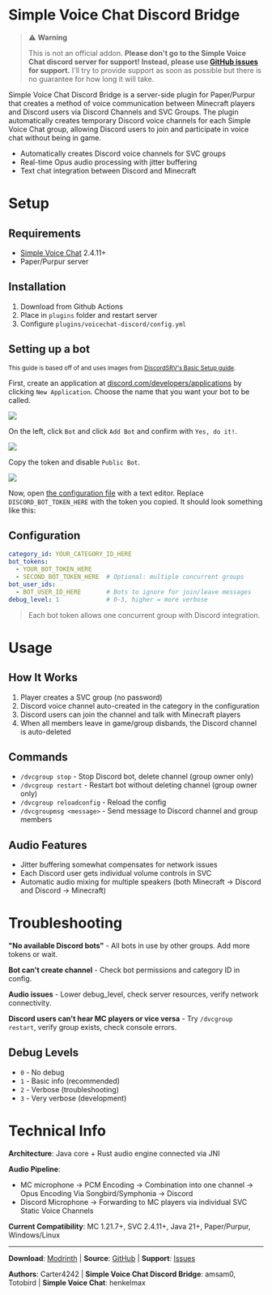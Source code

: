 # Simple Voice Chat Discord Bridge

> ⚠️ **Warning**
>
> This is not an official addon. **Please don't go to the Simple Voice Chat discord server for support! Instead, please use [GitHub issues](https://github.com/amsam0/voicechat-discord/issues)
> for support.** I'll try to provide support as soon as possible but there is no guarantee for how long it will take.


Simple Voice Chat Discord Bridge is a server-side plugin for Paper/Purpur that creates a method of voice communication between Minecraft players and Discord users via Discord Channels and SVC Groups. The plugin automatically creates temporary Discord voice channels for each Simple Voice Chat group, allowing Discord users to join and participate in voice chat without being in game.

- Automatically creates Discord voice channels for SVC groups
- Real-time Opus audio processing with jitter buffering
- Text chat integration between Discord and Minecraft

# Setup

## Requirements
- [Simple Voice Chat](https://modrinth.com/mod/simple-voice-chat) 2.4.11+
- Paper/Purpur server

## Installation
1. Download from Github Actions
2. Place in `plugins` folder and restart server
3. Configure `plugins/voicechat-discord/config.yml`

## Setting up a bot
<sub>This guide is based off of and uses images from [DiscordSRV's Basic Setup guide](https://docs.discordsrv.com/installation/basic-setup/#setting-up-the-bot).</sub>

First, create an application at [discord.com/developers/applications](https://discord.com/developers/applications) by clicking `New Application`. Choose the name that you want your bot to be called.

![](https://docs.discordsrv.com/images/create_application.png)

On the left, click `Bot` and click `Add Bot` and confirm with `Yes, do it!`.

![](https://docs.discordsrv.com/images/create_bot.png)

Copy the token and disable `Public Bot`.

![](https://docs.discordsrv.com/images/copy_token.png)

Now, open [the configuration file](#finding-the-configuration-file) with a text editor. Replace `DISCORD_BOT_TOKEN_HERE` with the token you copied. It should look something like this:
## Configuration
```yaml
category_id: YOUR_CATEGORY_ID_HERE
bot_tokens:
  - YOUR_BOT_TOKEN_HERE
  - SECOND_BOT_TOKEN_HERE  # Optional: multiple concurrent groups
bot_user_ids:
  - BOT_USER_ID_HERE       # Bots to ignore for join/leave messages
debug_level: 1             # 0-3, higher = more verbose
```

> Each bot token allows one concurrent group with Discord integration.

# Usage

## How It Works
1. Player creates a SVC group (no password)
2. Discord voice channel auto-created in the category in the configuration
3. Discord users can join the channel and talk with Minecraft players
4. When all members leave in game/group disbands, the Discord channel is auto-deleted

## Commands
- `/dvcgroup stop` - Stop Discord bot, delete channel (group owner only)
- `/dvcgroup restart` - Restart bot without deleting channel (group owner only)  
- `/dvcgroup reloadconfig` - Reload the config
- `/dvcgroupmsg <message>` - Send message to Discord channel and group members

## Audio Features
- Jitter buffering somewhat compensates for network issues
- Each Discord user gets individual volume controls in SVC
- Automatic audio mixing for multiple speakers (both Minecraft -> Discord and Discord -> Minecraft)

# Troubleshooting

**"No available Discord bots"** - All bots in use by other groups. Add more tokens or wait.

**Bot can't create channel** - Check bot permissions and category ID in config.

**Audio issues** - Lower debug_level, check server resources, verify network connectivity.

**Discord users can't hear MC players or vice versa** - Try `/dvcgroup restart`, verify group exists, check console errors.

## Debug Levels
- `0` - No debug
- `1` - Basic info (recommended) 
- `2` - Verbose (troubleshooting)
- `3` - Very verbose (development)


# Technical Info

**Architecture**: Java core + Rust audio engine connected via JNI

**Audio Pipeline**: 
- MC microphone → PCM Encoding → Combination into one channel → Opus Encoding Via Songbird/Symphonia → Discord
- Discord Microphone → Forwarding to MC players via individual SVC Static Voice Channels

**Current Compatibility**: MC 1.21.7+, SVC 2.4.11+, Java 21+, Paper/Purpur, Windows/Linux

---

**Download**: [Modrinth](https://modrinth.com/plugin/simple-voice-chat-discord-bridge) | **Source**: [GitHub](https://github.com/amsam0/voicechat-discord) | **Support**: [Issues](https://github.com/amsam0/voicechat-discord/issues)

**Authors**: Carter4242 | **Simple Voice Chat Discord Bridge**: amsam0, Totobird | **Simple Voice Chat**: henkelmax

